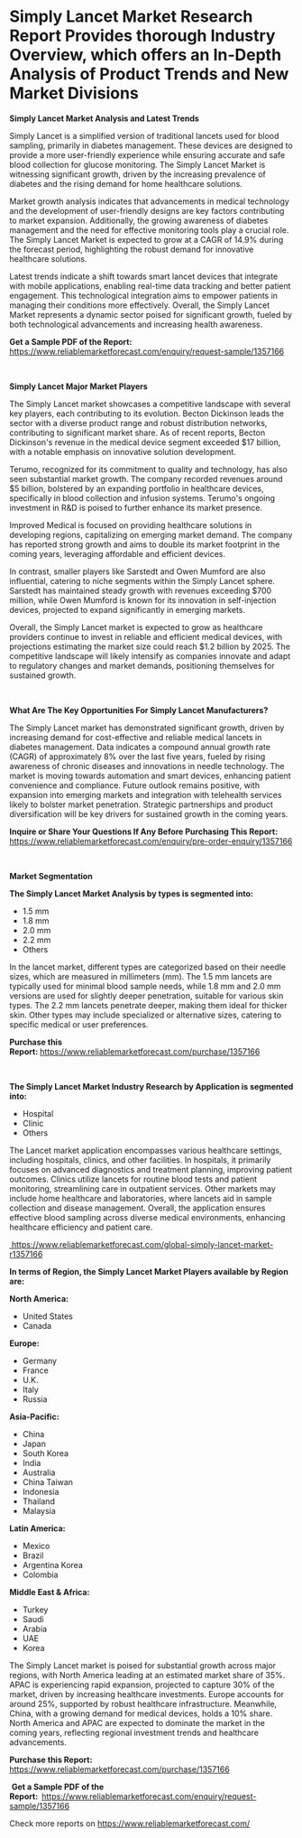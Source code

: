 <p><h1>Simply Lancet Market Research Report Provides thorough Industry Overview, which offers an In-Depth Analysis of Product Trends and New Market Divisions</h1></p><p><strong>Simply Lancet Market Analysis and Latest Trends</strong></p>
<p><p>Simply Lancet is a simplified version of traditional lancets used for blood sampling, primarily in diabetes management. These devices are designed to provide a more user-friendly experience while ensuring accurate and safe blood collection for glucose monitoring. The Simply Lancet Market is witnessing significant growth, driven by the increasing prevalence of diabetes and the rising demand for home healthcare solutions.</p><p>Market growth analysis indicates that advancements in medical technology and the development of user-friendly designs are key factors contributing to market expansion. Additionally, the growing awareness of diabetes management and the need for effective monitoring tools play a crucial role. The Simply Lancet Market is expected to grow at a CAGR of 14.9% during the forecast period, highlighting the robust demand for innovative healthcare solutions.</p><p>Latest trends indicate a shift towards smart lancet devices that integrate with mobile applications, enabling real-time data tracking and better patient engagement. This technological integration aims to empower patients in managing their conditions more effectively. Overall, the Simply Lancet Market represents a dynamic sector poised for significant growth, fueled by both technological advancements and increasing health awareness.</p></p>
<p><strong>Get a Sample PDF of the Report:&nbsp;</strong> <a href="https://www.reliablemarketforecast.com/enquiry/request-sample/1357166?utm_campaign=3077&utm_medium=2&utm_source=Github&utm_content=ia&utm_term=04032025&utm_id=simply-lancet">https://www.reliablemarketforecast.com/enquiry/request-sample/1357166</a></p>
<p>&nbsp;</p>
<p><strong>Simply Lancet Major Market Players</strong></p>
<p><p>The Simply Lancet market showcases a competitive landscape with several key players, each contributing to its evolution. Becton Dickinson leads the sector with a diverse product range and robust distribution networks, contributing to significant market share. As of recent reports, Becton Dickinson's revenue in the medical device segment exceeded $17 billion, with a notable emphasis on innovative solution development.</p><p>Terumo, recognized for its commitment to quality and technology, has also seen substantial market growth. The company recorded revenues around $5 billion, bolstered by an expanding portfolio in healthcare devices, specifically in blood collection and infusion systems. Terumo's ongoing investment in R&D is poised to further enhance its market presence.</p><p>Improved Medical is focused on providing healthcare solutions in developing regions, capitalizing on emerging market demand. The company has reported strong growth and aims to double its market footprint in the coming years, leveraging affordable and efficient devices.</p><p>In contrast, smaller players like Sarstedt and Owen Mumford are also influential, catering to niche segments within the Simply Lancet sphere. Sarstedt has maintained steady growth with revenues exceeding $700 million, while Owen Mumford is known for its innovation in self-injection devices, projected to expand significantly in emerging markets.</p><p>Overall, the Simply Lancet market is expected to grow as healthcare providers continue to invest in reliable and efficient medical devices, with projections estimating the market size could reach $1.2 billion by 2025. The competitive landscape will likely intensify as companies innovate and adapt to regulatory changes and market demands, positioning themselves for sustained growth.</p></p>
<p>&nbsp;</p>
<p><strong>What Are The Key Opportunities For Simply Lancet Manufacturers?</strong></p>
<p><p>The Simply Lancet market has demonstrated significant growth, driven by increasing demand for cost-effective and reliable medical lancets in diabetes management. Data indicates a compound annual growth rate (CAGR) of approximately 8% over the last five years, fueled by rising awareness of chronic diseases and innovations in needle technology. The market is moving towards automation and smart devices, enhancing patient convenience and compliance. Future outlook remains positive, with expansion into emerging markets and integration with telehealth services likely to bolster market penetration. Strategic partnerships and product diversification will be key drivers for sustained growth in the coming years.</p></p>
<p><strong>Inquire or Share Your Questions If Any Before Purchasing This Report:</strong> <a href="https://www.reliablemarketforecast.com/enquiry/pre-order-enquiry/1357166?utm_campaign=3077&utm_medium=2&utm_source=Github&utm_content=ia&utm_term=04032025&utm_id=simply-lancet">https://www.reliablemarketforecast.com/enquiry/pre-order-enquiry/1357166</a></p>
<p>&nbsp;</p>
<p><strong>Market Segmentation</strong></p>
<p><strong>The Simply Lancet Market Analysis by types is segmented into:</strong></p>
<p><ul><li>1.5 mm</li><li>1.8 mm</li><li>2.0 mm</li><li>2.2 mm</li><li>Others</li></ul></p>
<p><p>In the lancet market, different types are categorized based on their needle sizes, which are measured in millimeters (mm). The 1.5 mm lancets are typically used for minimal blood sample needs, while 1.8 mm and 2.0 mm versions are used for slightly deeper penetration, suitable for various skin types. The 2.2 mm lancets penetrate deeper, making them ideal for thicker skin. Other types may include specialized or alternative sizes, catering to specific medical or user preferences.</p></p>
<p><strong>Purchase this Report:&nbsp;</strong><a href="https://www.reliablemarketforecast.com/purchase/1357166?utm_campaign=3077&utm_medium=2&utm_source=Github&utm_content=ia&utm_term=04032025&utm_id=simply-lancet">https://www.reliablemarketforecast.com/purchase/1357166</a></p>
<p>&nbsp;</p>
<p><strong>The Simply Lancet Market Industry Research by Application is segmented into:</strong></p>
<p><ul><li>Hospital</li><li>Clinic</li><li>Others</li></ul></p>
<p><p>The Lancet market application encompasses various healthcare settings, including hospitals, clinics, and other facilities. In hospitals, it primarily focuses on advanced diagnostics and treatment planning, improving patient outcomes. Clinics utilize lancets for routine blood tests and patient monitoring, streamlining care in outpatient services. Other markets may include home healthcare and laboratories, where lancets aid in sample collection and disease management. Overall, the application ensures effective blood sampling across diverse medical environments, enhancing healthcare efficiency and patient care.</p></p>
<p><a href="https://www.reliablemarketforecast.com/global-simply-lancet-market-r1357166?utm_campaign=3077&utm_medium=2&utm_source=Github&utm_content=ia&utm_term=04032025&utm_id=simply-lancet">&nbsp;https://www.reliablemarketforecast.com/global-simply-lancet-market-r1357166</a></p>
<p><strong>In terms of Region, the Simply Lancet Market Players available by Region are:</strong></p>
<p>
    <p> <strong> North America: </strong>
        <ul>
            <li>United States</li>
            <li>Canada</li>
        </ul>
        </p> 
    <p> <strong> Europe: </strong>
        <ul>
            <li>Germany</li>
            <li>France</li>
            <li>U.K.</li>
            <li>Italy</li>
            <li>Russia</li>
        </ul>
        </p> 
    <p> <strong> Asia-Pacific: </strong>
        <ul>
            <li>China</li>
            <li>Japan</li>
            <li>South Korea</li>
            <li>India</li>
            <li>Australia</li>
            <li>China Taiwan</li>
            <li>Indonesia</li>
            <li>Thailand</li>
            <li>Malaysia</li>
        </ul>
        </p> 
    <p> <strong> Latin America: </strong>
        <ul>
            <li>Mexico</li>
            <li>Brazil</li>
            <li>Argentina Korea</li>
            <li>Colombia</li>
        </ul>
        </p> 
    <p> <strong> Middle East & Africa: </strong>
        <ul>
            <li>Turkey</li>
            <li>Saudi</li>
            <li>Arabia</li>
            <li>UAE</li>
            <li>Korea</li>
        </ul>
    </p>
    </p>
<p><p>The Simply Lancet market is poised for substantial growth across major regions, with North America leading at an estimated market share of 35%. APAC is experiencing rapid expansion, projected to capture 30% of the market, driven by increasing healthcare investments. Europe accounts for around 25%, supported by robust healthcare infrastructure. Meanwhile, China, with a growing demand for medical devices, holds a 10% share. North America and APAC are expected to dominate the market in the coming years, reflecting regional investment trends and healthcare advancements.</p></p>
<p><strong>Purchase this Report: </strong><a href="https://www.reliablemarketforecast.com/purchase/1357166?utm_campaign=3077&utm_medium=2&utm_source=Github&utm_content=ia&utm_term=04032025&utm_id=simply-lancet">https://www.reliablemarketforecast.com/purchase/1357166</a></p>
<p>&nbsp;<strong>Get a Sample PDF of the Report:&nbsp;&nbsp;</strong><a href="https://www.reliablemarketforecast.com/enquiry/request-sample/1357166?utm_campaign=3077&utm_medium=2&utm_source=Github&utm_content=ia&utm_term=04032025&utm_id=simply-lancet">https://www.reliablemarketforecast.com/enquiry/request-sample/1357166</a></p>
<p><strong></strong></p>
<p>Check more reports on <a href="https://www.reliablemarketforecast.com/?utm_campaign=3077&utm_medium=2&utm_source=Github&utm_content=ia&utm_term=04032025&utm_id=simply-lancet">https://www.reliablemarketforecast.com/</a></p>